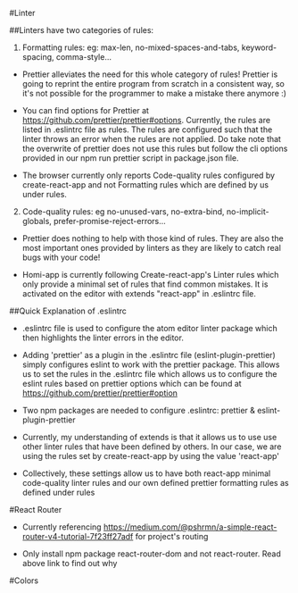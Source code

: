 #Linter

##Linters have two categories of rules:

1. Formatting rules: eg: max-len, no-mixed-spaces-and-tabs, keyword-spacing, comma-style...

- Prettier alleviates the need for this whole category of rules! Prettier is going to reprint the entire program from scratch in a consistent way, so it's not possible for the programmer to make a mistake there anymore :)

- You can find options for Prettier at <https://github.com/prettier/prettier#options>. Currently, the rules are listed in .eslintrc file as rules. The rules are configured such that the linter throws an error when the rules are not applied. Do take note that the overwrite of prettier does not use this rules but follow the cli options provided in our npm run prettier script in package.json file.

- The browser currently only reports Code-quality rules configured by create-react-app and not Formatting rules which are defined by us under rules.

2. Code-quality rules: eg no-unused-vars, no-extra-bind, no-implicit-globals, prefer-promise-reject-errors...

- Prettier does nothing to help with those kind of rules. They are also the most important ones provided by linters as they are likely to catch real bugs with your code!

- Homi-app is currently following Create-react-app's Linter rules which only provide a minimal set of rules that find common mistakes. It is activated on the editor with extends "react-app" in .eslintrc file.

##Quick Explanation of .eslintrc

- .eslintrc file is used to configure the atom editor linter package which then highlights the linter errors in the editor.

- Adding 'prettier' as a plugin in the .eslintrc file (eslint-plugin-prettier) simply configures eslint to work with the prettier package. This allows us to set the rules in the .eslintrc file which allows us to configure the eslint rules based on prettier options which can be found at <https://github.com/prettier/prettier#option>

- Two npm packages are needed to configure .eslintrc: prettier & eslint-plugin-prettier

- Currently, my understanding of extends is that it allows us to use use other linter rules that have been defined by others. In our case, we are using the rules set by create-react-app by using the value 'react-app'

- Collectively, these settings allow us to have both react-app minimal code-quality linter rules and our own defined prettier formatting rules as defined under rules

#React Router

- Currently referencing <https://medium.com/@pshrmn/a-simple-react-router-v4-tutorial-7f23ff27adf> for project's routing

- Only install npm package react-router-dom and not react-router. Read above link to find out why

#Colors
